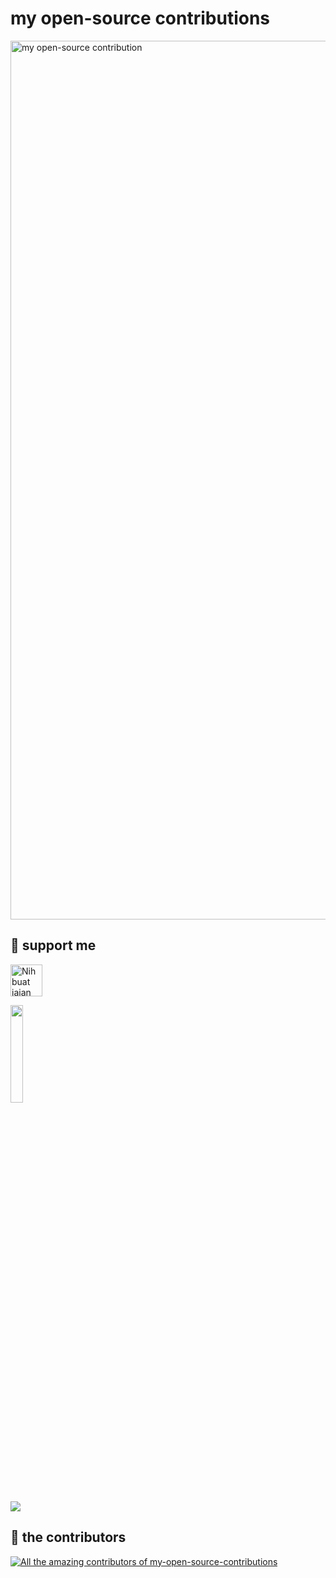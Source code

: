 # my open-source contributions

<img width="1406" alt="my open-source contribution" src="https://github.com/user-attachments/assets/d0d23858-4cce-4924-8fd9-c4084b393509">

## :muscle: support me
<a href="https://www.nihbuatjajan.com/depapp" target="_blank"><img src="https://d4xyvrfd64gfm.cloudfront.net/buttons/default-cta.png" alt="Nih buat jajan" style="height: 51px !important;" ></a>

<a href="https://saweria.co/depapp" target="_blank"><img src="https://github-production-user-asset-6210df.s3.amazonaws.com/6134774/278801090-c4efd5c9-c0a7-43dc-9ea1-c21bc1a55203.png" width="20%" height="20%"></a>

<a href="https://www.paypal.me/depapp" target="_blank"><img src="https://www.paypalobjects.com/digitalassets/c/website/marketing/apac/C2/logos-buttons/optimize/44_Yellow_PayPal_Pill_Button.png"></a>

## :busts_in_silhouette: the contributors
<a href="https://github.com/depapp/my-open-source-contributions/graphs/contributors"><img src="https://contrib.rocks/image?repo=depapp/my-open-source-contributions" alt="All the amazing contributors of my-open-source-contributions"></a>
